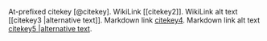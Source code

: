 At-prefixed citekey [@citekey]. WikiLink [[citekey2]]. WikiLink alt text [[citekey3 |alternative text]]. Markdown link [citekey4](). Markdown link alt text [citekey5 |alternative text]().